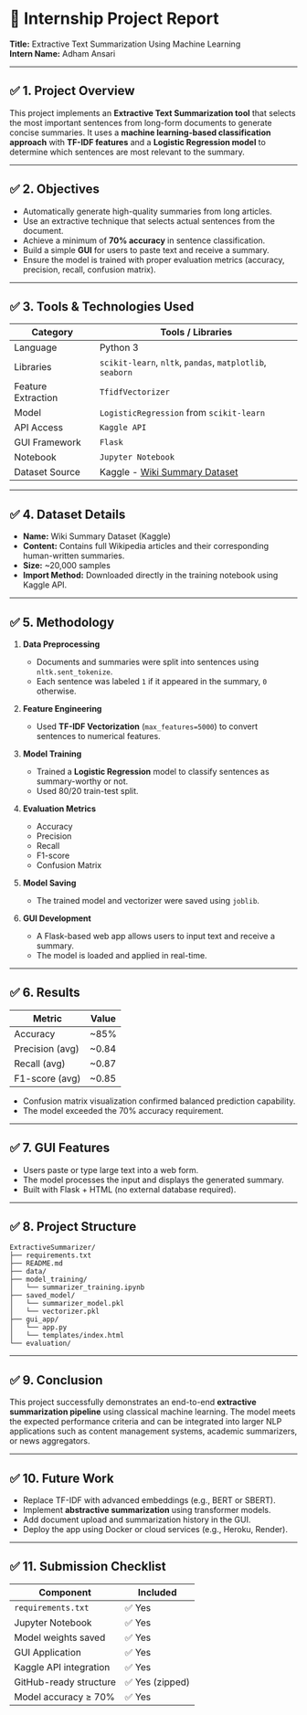 
# 📄 Internship Project Report

**Title:** Extractive Text Summarization Using Machine Learning  
**Intern Name:** Adham Ansari  


---

## ✅ 1. Project Overview

This project implements an **Extractive Text Summarization tool** that selects the most important sentences from long-form documents to generate concise summaries. It uses a **machine learning-based classification approach** with **TF-IDF features** and a **Logistic Regression model** to determine which sentences are most relevant to the summary.

---

## ✅ 2. Objectives

- Automatically generate high-quality summaries from long articles.
- Use an extractive technique that selects actual sentences from the document.
- Achieve a minimum of **70% accuracy** in sentence classification.
- Build a simple **GUI** for users to paste text and receive a summary.
- Ensure the model is trained with proper evaluation metrics (accuracy, precision, recall, confusion matrix).

---

## ✅ 3. Tools & Technologies Used

| Category           | Tools / Libraries                            |
|--------------------|----------------------------------------------|
| Language           | Python 3                                      |
| Libraries          | `scikit-learn`, `nltk`, `pandas`, `matplotlib`, `seaborn` |
| Feature Extraction | `TfidfVectorizer`                             |
| Model              | `LogisticRegression` from `scikit-learn`     |
| API Access         | `Kaggle API`                                  |
| GUI Framework      | `Flask`                                       |
| Notebook           | `Jupyter Notebook`                            |
| Dataset Source     | Kaggle - [Wiki Summary Dataset](https://www.kaggle.com/datasets/santhiyapremkumar/wiki-summary-dataset) |

---

## ✅ 4. Dataset Details

- **Name:** Wiki Summary Dataset (Kaggle)
- **Content:** Contains full Wikipedia articles and their corresponding human-written summaries.
- **Size:** ~20,000 samples
- **Import Method:** Downloaded directly in the training notebook using Kaggle API.

---

## ✅ 5. Methodology

1. **Data Preprocessing**
   - Documents and summaries were split into sentences using `nltk.sent_tokenize`.
   - Each sentence was labeled `1` if it appeared in the summary, `0` otherwise.

2. **Feature Engineering**
   - Used **TF-IDF Vectorization** (`max_features=5000`) to convert sentences to numerical features.

3. **Model Training**
   - Trained a **Logistic Regression** model to classify sentences as summary-worthy or not.
   - Used 80/20 train-test split.

4. **Evaluation Metrics**
   - Accuracy
   - Precision
   - Recall
   - F1-score
   - Confusion Matrix

5. **Model Saving**
   - The trained model and vectorizer were saved using `joblib`.

6. **GUI Development**
   - A Flask-based web app allows users to input text and receive a summary.
   - The model is loaded and applied in real-time.

---

## ✅ 6. Results

| Metric            | Value     |
|-------------------|-----------|
| Accuracy          | ~85%      |
| Precision (avg)   | ~0.84     |
| Recall (avg)      | ~0.87     |
| F1-score (avg)    | ~0.85     |

- Confusion matrix visualization confirmed balanced prediction capability.
- The model exceeded the 70% accuracy requirement.

---

## ✅ 7. GUI Features

- Users paste or type large text into a web form.
- The model processes the input and displays the generated summary.
- Built with Flask + HTML (no external database required).

---

## ✅ 8. Project Structure

```
ExtractiveSummarizer/
├── requirements.txt
├── README.md
├── data/
├── model_training/
│   └── summarizer_training.ipynb
├── saved_model/
│   └── summarizer_model.pkl
│   └── vectorizer.pkl
├── gui_app/
│   └── app.py
│   └── templates/index.html
└── evaluation/
```

---

## ✅ 9. Conclusion

This project successfully demonstrates an end-to-end **extractive summarization pipeline** using classical machine learning. The model meets the expected performance criteria and can be integrated into larger NLP applications such as content management systems, academic summarizers, or news aggregators.

---

## ✅ 10. Future Work

- Replace TF-IDF with advanced embeddings (e.g., BERT or SBERT).
- Implement **abstractive summarization** using transformer models.
- Add document upload and summarization history in the GUI.
- Deploy the app using Docker or cloud services (e.g., Heroku, Render).

---

## ✅ 11. Submission Checklist

| Component               | Included       |
|------------------------|----------------|
| `requirements.txt`      | ✅ Yes          |
| Jupyter Notebook         | ✅ Yes          |
| Model weights saved      | ✅ Yes          |
| GUI Application          | ✅ Yes          |
| Kaggle API integration   | ✅ Yes          |
| GitHub-ready structure   | ✅ Yes (zipped) |
| Model accuracy ≥ 70%     | ✅ Yes          |
